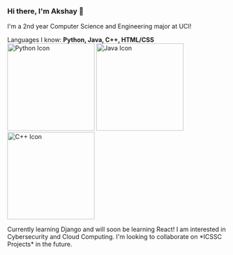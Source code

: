 ### Hi there, I'm Akshay 👋

I'm a 2nd year Computer Science and Engineering major at UCI!

Languages I know: **Python, Java, C++, HTML/CSS**  
<img src="https://cdn3.iconfinder.com/data/icons/logos-and-brands-adobe/512/267_Python-512.png" alt="Python Icon" width="200"/>
<img src="https://cdn-icons-png.flaticon.com/512/226/226777.png" alt="Java Icon" width="200"/>
<img src="https://user-images.githubusercontent.com/42747200/46140125-da084900-c26d-11e8-8ea7-c45ae6306309.png" alt="C++ Icon" width="200"/>
<!--![Python Icon](https://cdn3.iconfinder.com/data/icons/logos-and-brands-adobe/512/267_Python-512.png)
![Java Icon](https://cdn-icons-png.flaticon.com/512/226/226777.png)
![C++ Icon](https://user-images.githubusercontent.com/42747200/46140125-da084900-c26d-11e8-8ea7-c45ae6306309.png)--!>

Currently learning Django and will soon be learning React!

I am interested in Cybersecurity and Cloud Computing.  


I'm looking to collaborate on *ICSSC Projects* in the future.


<!--
**akins1/akins1** is a ✨ _special_ ✨ repository because its `README.md` (this file) appears on your GitHub profile.

Here are some ideas to get you started:

- 🔭 I’m currently working on ...
- 🌱 I’m currently learning ...
- 👯 I’m looking to collaborate on ...
- 🤔 I’m looking for help with ...
- 💬 Ask me about ...
- 📫 How to reach me: ...
- 😄 Pronouns: ...
- ⚡ Fun fact: ...
-->
